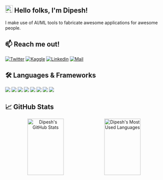 ## <img src="https://user-images.githubusercontent.com/1303154/88677602-1635ba80-d120-11ea-84d8-d263ba5fc3c0.gif" width="24px" alt="hi"> Hello folks, I'm Dipesh!

I make use of AI/ML tools to fabricate awesome applications for awesome people.

## :mailbox: Reach me out!

[![Twitter](https://img.shields.io/badge/-Twitter-1ca0f1?style=flat&labelColor=1ca0f1&logo=twitter&logoColor=white)](https://twitter.com/DipeshBabu8)
[![Kaggle](https://img.shields.io/badge/-Kaggle-1ca0f1?style=flat&labelColor=1ca0f1&logo=kaggle&logoColor=white)](https://kaggle.com/dipesh8)
[![Linkedin](https://img.shields.io/badge/-Linkedin-0e76a8?style=flat&labelColor=0e76a8&logo=linkedin&logoColor=white)](https://linkedin.com/in/dipesh8/)
[![Mail](https://img.shields.io/badge/-E--mail-1ca0f1?style=flat&labelColor=1ca0f1&logo=protonmail&logoColor=white)](mailto:dipeshmahato@outlook.com)

## 🛠️ Languages & Frameworks

![](https://img.shields.io/badge/Code-Python-informational?style=flat&logo=python&logoColor=white&color=2bbc8a)
![](https://img.shields.io/badge/Code-Java-informational?style=flat&logo=java&logoColor=white&color=2bbc8a)
![](https://img.shields.io/badge/Code-Golang-informational?style=flat&logo=go&logoColor=white&color=2bbc8a)
![](https://img.shields.io/badge/Tools-PyTorch-informational?style=flat&logo=pytorch&logoColor=white&color=2bbc8a)
![](https://img.shields.io/badge/Tools-TensorFlow-informational?style=flat&logo=tensorflow&logoColor=white&color=2bbc8a)
![](https://img.shields.io/badge/Tools-scikit--learn-informational?style=flat&logo=scikit-learn&logoColor=white&color=2bbc8a)
![](https://img.shields.io/badge/Tools-NumPy-informational?style=flat&logo=numpy&logoColor=white&color=2bbc8a)
![](https://img.shields.io/badge/Tools-Pandas-informational?style=flat&logo=pandas&logoColor=white&color=2bbc8a)

## &#x1f4c8; GitHub Stats

<p align="center">
  <img width="48%" height="180em" src="https://github-readme-stats.vercel.app/api?username=dipeshbabu&show_icons=true&line_height=27&count_private=true&include_all_commits=true&hide_border=true&theme=tokyonight" alt="Dipesh's GitHub Stats" />
  <img width="48%" height="180em" src="https://github-readme-stats.vercel.app/api/top-langs/?username=dipeshbabu&hide=java,html,css,text&show_icons=true&hide_border=true&layout=compact&theme=tokyonight&langs_count=6" alt="Dipesh's Most Used Languages"/>
</p>
